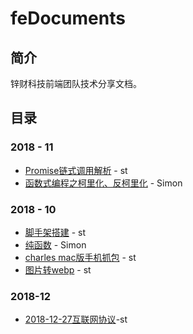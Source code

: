 # feDocuments
## 简介 ##

锌财科技前端团队技术分享文档。



## 目录 ##

### 2018 - 11 ###

- [Promise链式调用解析](./2018-11-13Promise链式调用解析.md)  - st
- [函数式编程之柯里化、反柯里化](./2018-11函数式编程之柯里化.md) - Simon





### 2018 - 10 ###

- [脚手架搭建](./2018-10脚手架搭建.md) - st
- [纯函数](./2018-10纯函数.md)  - Simon
- [charles mac版手机抓包](./2018-10charles手机抓包.md)  - st
- [图片转webp](./2018-10图片转webp.md)  - st

### 2018-12

* [2018-12-27互联网协议](./2018-12-27互联网协议.md)-st